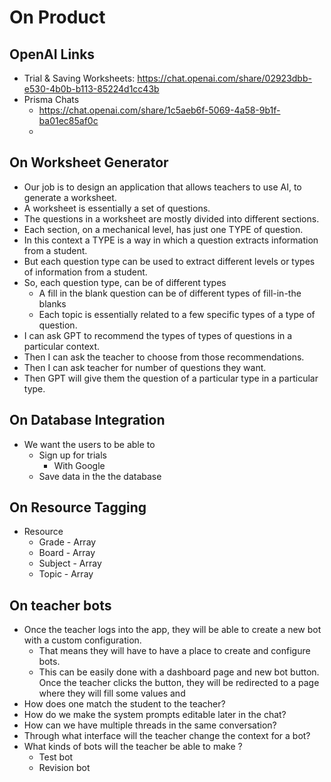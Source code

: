 # On Product

## OpenAI Links

- Trial & Saving Worksheets: https://chat.openai.com/share/02923dbb-e530-4b0b-b113-85224d1cc43b
- Prisma Chats
  - https://chat.openai.com/share/1c5aeb6f-5069-4a58-9b1f-ba01ec85af0c
  -

## On Worksheet Generator

- Our job is to design an application that allows teachers to use AI, to generate a worksheet.
- A worksheet is essentially a set of questions.
- The questions in a worksheet are mostly divided into different sections.
- Each section, on a mechanical level, has just one TYPE of question.
- In this context a TYPE is a way in which a question extracts information from a student.
- But each question type can be used to extract different levels or types of information from a student.
- So, each question type, can be of different types
  - A fill in the blank question can be of different types of fill-in-the blanks
  - Each topic is essentially related to a few specific types of a type of question.
- I can ask GPT to recommend the types of types of questions in a particular context.
- Then I can ask the teacher to choose from those recommendations.
- Then I can ask teacher for number of questions they want.
- Then GPT will give them the question of a particular type in a particular type.

## On Database Integration

- We want the users to be able to
  - Sign up for trials
    - With Google
  - Save data in the the database

## On Resource Tagging

- Resource
  - Grade - Array
  - Board - Array
  - Subject - Array
  - Topic - Array

## On teacher bots

- Once the teacher logs into the app, they will be able to create a new bot with a custom configuration.
  - That means they will have to have a place to create and configure bots.
  - This can be easily done with a dashboard page and new bot button. Once the teacher clicks the button, they will be redirected to a page where they will fill some values and
- How does one match the student to the teacher?
- How do we make the system prompts editable later in the chat?
- How can we have multiple threads in the same conversation?
- Through what interface will the teacher change the context for a bot?
- What kinds of bots will the teacher be able to make ?
  - Test bot
  - Revision bot
